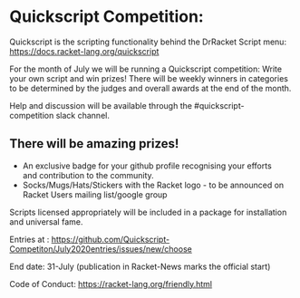 # Quickscript Competition:

Quickscript is the scripting functionality behind the DrRacket Script menu:
https://docs.racket-lang.org/quickscript

For the month of July we will be running a Quickscript competition: Write your own script and win prizes!
There will be weekly winners in categories to be determined by the judges and overall awards at the end of the month. 

Help and discussion will be available through the #quickscript-competition slack channel.

## There will be amazing prizes!
* An exclusive badge for your github profile recognising your efforts and contribution to the community. 
* Socks/Mugs/Hats/Stickers with the Racket logo - to be announced on Racket Users mailing list/google group

Scripts licensed appropriately will be included in a package for installation and universal fame.

Entries at : https://github.com/Quickscript-Competiton/July2020entries/issues/new/choose

End date: 31-July (publication in Racket-News marks the official start)

Code of Conduct: https://racket-lang.org/friendly.html
